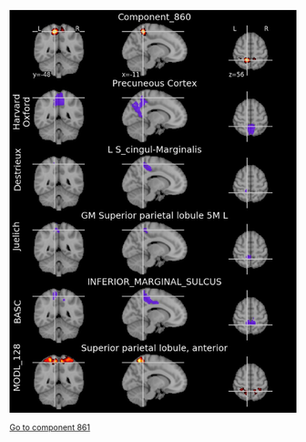 


![860](preliminary/860.jpg "Component 860")

[Go to component 861](https://parietal-inria.github.io/MODL_atlas/1024/861 "Component 861")